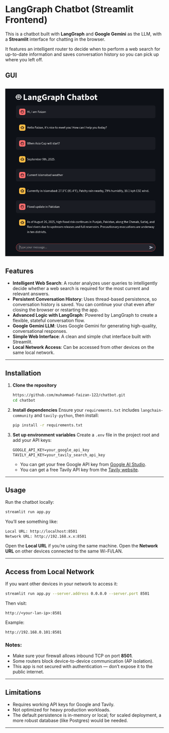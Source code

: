 # LangGraph Chatbot (Streamlit Frontend)

This is a chatbot built with **LangGraph** and **Google Gemini** as the LLM, with a **Streamlit** interface for chatting in the browser.

It features an intelligent router to decide when to perform a web search for up-to-date information and saves conversation history so you can pick up where you left off.

## GUI
![ChatBot App](imgs/gui2.png)
---

## Features

*   **Intelligent Web Search**: A router analyzes user queries to intelligently decide whether a web search is required for the most current and relevant answers.
*   **Persistent Conversation History**: Uses thread-based persistence, so conversation history is saved. You can continue your chat even after closing the browser or restarting the app.
*   **Advanced Logic with LangGraph**: Powered by LangGraph to create a flexible, stateful conversation flow.
*   **Google Gemini LLM**: Uses Google Gemini for generating high-quality, conversational responses.
*   **Simple Web Interface**: A clean and simple chat interface built with Streamlit.
*   **Local Network Access**: Can be accessed from other devices on the same local network.

---

## Installation

1.  **Clone the repository**

    ```bash
    https://github.com/muhammad-faizan-122/chatbot.git
    cd chatbot
    ```

2.  **Install dependencies**
    Ensure your `requirements.txt` includes `langchain-community` and `tavily-python`, then install:
    ```bash
    pip install -r requirements.txt
    ```

3.  **Set up environment variables**
    Create a `.env` file in the project root and add your API keys:

    ```env
    GOOGLE_API_KEY=your_google_api_key
    TAVILY_API_KEY=your_tavily_search_api_key
    ```

    *   You can get your free Google API key from [Google AI Studio](https://aistudio.google.com/app/apikey).
    *   You can get a free Tavily API key from the [Tavily website](https://tavily.com/).

---

## Usage

Run the chatbot locally:

```bash
streamlit run app.py
```

You’ll see something like:

```
Local URL: http://localhost:8501
Network URL: http://192.168.x.x:8501
```

Open the **Local URL** if you’re using the same machine.
Open the **Network URL** on other devices connected to the same Wi-Fi/LAN.

---

## Access from Local Network

If you want other devices in your network to access it:

```bash
streamlit run app.py --server.address 0.0.0.0 --server.port 8501
```

Then visit:

```
http://<your-lan-ip>:8501
```

Example:

```
http://192.168.0.101:8501
```

### Notes:

*   Make sure your firewall allows inbound TCP on port **8501**.
*   Some routers block device-to-device communication (AP isolation).
*   This app is not secured with authentication — don’t expose it to the public internet.

---

## Limitations

*   Requires working API keys for Google and Tavily.
*   Not optimized for heavy production workloads.
*   The default persistence is in-memory or local; for scaled deployment, a more robust database (like Postgres) would be needed.

---